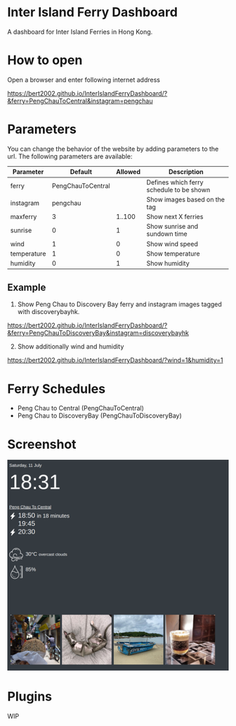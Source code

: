 # Inter Island Ferry Dashboard

A dashboard for Inter Island Ferries in Hong Kong.

# How to open

Open a browser and enter following internet address

https://bert2002.github.io/InterIslandFerryDashboard/?&ferry=PengChauToCentral&instagram=pengchau

# Parameters

You can change the behavior of the website by adding parameters to the url. The following parameters are available:

| Parameter | Default | Allowed | Description |
|-----------|---------|---------|-------------|
| ferry| PengChauToCentral |  | Defines which ferry schedule to be shown |
| instagram | pengchau | | Show images based on the tag |
| maxferry | 3 | 1..100 | Show next X ferries |
| sunrise | 0 | 1 | Show sunrise and sundown time |
| wind | 1 | 0 | Show wind speed |
| temperature | 1 | 0 | Show temperature |
| humidity | 0 | 1 | Show humidity |

## Example

1. Show Peng Chau to Discovery Bay ferry and instagram images tagged with discoverybayhk.

https://bert2002.github.io/InterIslandFerryDashboard/?&ferry=PengChauToDiscoveryBay&instagram=discoverybayhk

2. Show additionally wind and humidity

https://bert2002.github.io/InterIslandFerryDashboard/?wind=1&humidity=1

# Ferry Schedules

* Peng Chau to Central (PengChauToCentral)
* Peng Chau to DiscoveryBay (PengChauToDiscoveryBay)

# Screenshot

![Example](https://raw.githubusercontent.com/bert2002/InterIslandFerryDashboard/master/screenshot/screenshot.png)

# Plugins

WIP
